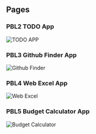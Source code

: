 ## Pages

### PBL2 TODO App
![TODO APP](https://devkeon.github.io/goorm_PBL_FrontEnd/PBL2)

### PBL3 Github Finder App
![Github Finder](https://devkeon.github.io/goorm_PBL_FrontEnd/PBL3)

### PBL4 Web Excel App
![Web Excel](https://devkeon.github.io/goorm_PBL_FrontEnd/PBL4)

### PBL5 Budget Calculator App
![Budget Calculator](https://devkeon.github.io/goorm_PBL_FrontEnd/PBL5_deploy)
